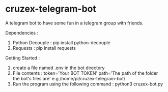 # cruzex-telegram-bot
 A telegram bot to have some fun in a telegram group with friends.
 
 Dependencies :
 1. Python Decouple : pip install python-decouple
 2. Requests : pip install requests

 Getting Started :
 1. create a file named .env in the bot directory
 2. File contents : 
   token='Your BOT TOKEN'
   path='The path of the folder the bot's files are'  e.g /home/pi/cruzex-telegram-bot/
 3. Run the program using the following command :
    python3 cruzex-bot.py

